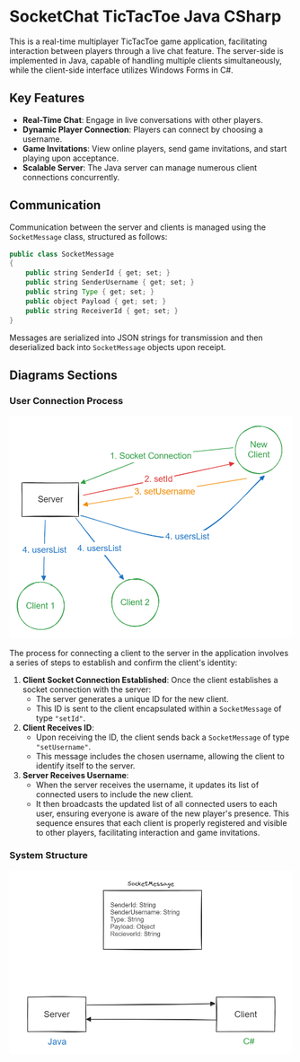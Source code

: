 # SocketChat TicTacToe Java CSharp

This is a real-time multiplayer TicTacToe game application, facilitating interaction between players through a live chat feature. The server-side is implemented in Java, capable of handling multiple clients simultaneously, while the client-side interface utilizes Windows Forms in C#.

## Key Features

- **Real-Time Chat**: Engage in live conversations with other players.
- **Dynamic Player Connection**: Players can connect by choosing a username.
- **Game Invitations**: View online players, send game invitations, and start playing upon acceptance.
- **Scalable Server**: The Java server can manage numerous client connections concurrently.

## Communication

Communication between the server and clients is managed using the `SocketMessage` class, structured as follows:

```java
public class SocketMessage
{
    public string SenderId { get; set; }
    public string SenderUsername { get; set; }
    public string Type { get; set; }
    public object Payload { get; set; }
    public string ReceiverId { get; set; }
}
```

Messages are serialized into JSON strings for transmission and then deserialized back into `SocketMessage` objects upon receipt.

## Diagrams Sections

### User Connection Process
![User Connection Process](/images/1.png)


The process for connecting a client to the server in the application involves a series of steps to establish and confirm the client's identity:

1. **Client Socket Connection Established**: Once the client establishes a socket connection with the server:
    - The server generates a unique ID for the new client.
    - This ID is sent to the client encapsulated within a `SocketMessage` of type `"setId"`.
2. **Client Receives ID**:
    - Upon receiving the ID, the client sends back a `SocketMessage` of type `"setUsername"`.
    - This message includes the chosen username, allowing the client to identify itself to the server.
3. **Server Receives Username**:
    - When the server receives the username, it updates its list of connected users to include the new client.
    - It then broadcasts the updated list of all connected users to each user, ensuring everyone is aware of the new player's presence.
This sequence ensures that each client is properly registered and visible to other players, facilitating interaction and game invitations.
### System Structure
![System Structure](/images/2.png)


